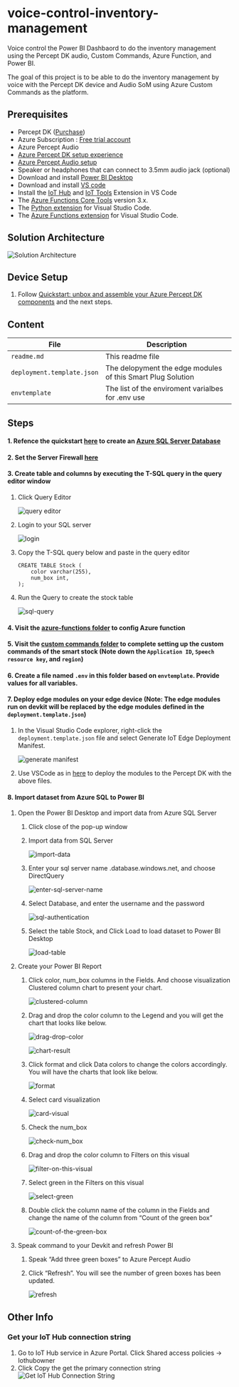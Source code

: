 # voice-control-inventory-management
Voice control the Power BI Dashbaord to do the inventory management using the Percept DK audio, Custom Commands, Azure Function, and Power BI.

The goal of this project is to be able to do the inventory management by voice with the Percept DK device and Audio SoM using Azure Custom Commands as the platform.  

## Prerequisites
- Percept DK ([Purchase](https://www.microsoft.com/en-us/store/build/azure-percept/8v2qxmzbz9vc))
- Azure Subscription : [Free trial account](https://azure.microsoft.com/en-us/free/)
- Azure Percept Audio 
- [Azure Percept DK setup experience](https://docs.microsoft.com/en-us/azure/azure-percept/quickstart-percept-dk-set-up)
- [Azure Percept Audio setup](https://docs.microsoft.com/en-us/azure/azure-percept/quickstart-percept-audio-setup)
- Speaker or headphones that can connect to 3.5mm audio jack (optional) 
- Download and install [Power BI Desktop](https://powerbi.microsoft.com/en-us/downloads/)
- Download and install [VS code](https://code.visualstudio.com/download) 
- Install the [IoT Hub](https://marketplace.visualstudio.com/items?itemName=vsciot-vscode.azure-iot-toolkit) and [IoT Tools](https://marketplace.visualstudio.com/items?itemName=vsciot-vscode.azure-iot-tools) Extension in VS Code 
- The [Azure Functions Core Tools](https://docs.microsoft.com/en-us/azure/azure-functions/functions-run-local?tabs=v4%2Cwindows%2Ccsharp%2Cportal%2Cbash%2Ckeda#install-the-azure-functions-core-tools) version 3.x.
- The [Python extension](https://marketplace.visualstudio.com/items?itemName=ms-python.python) for Visual Studio Code.
- The [Azure Functions extension](https://marketplace.visualstudio.com/items?itemName=ms-azuretools.vscode-azurefunctions) for Visual Studio Code.


## Solution Architecture
![Solution Architecture](docs/images/solution-architect-1.png)

## Device Setup
1. Follow [Quickstart: unbox and assemble your Azure Percept DK components](https://docs.microsoft.com/en-us/azure/azure-percept/quickstart-percept-dk-unboxing) and the next steps.

## Content
| File             | Description                                                   |
|-------------------------|---------------------------------------------------------------|
| `readme.md`             | This readme file                                              |
| `deployment.template.json`    | The delopyment the edge modules of this Smart Plug Solution |
| `envtemplate`    | The list of the enviroment varialbes for .env use |


## Steps

#### 1. Refence the quickstart [here](https://docs.microsoft.com/en-us/azure/azure-sql/database/single-database-create-quickstart?tabs=azure-portal) to create an [Azure SQL Server Database](https://ms.portal.azure.com/#create/Microsoft.AzureSQL)

#### 2. Set the Server Firewall [here](https://docs.microsoft.com/en-us/azure/azure-sql/database/firewall-configure#from-the-database-overview-page)
   
#### 3. Create table and columns by executing the T-SQL query in the query editor window 
   1. Click Query Editor
      
      ![query editor](docs/images/query-editor.png)
   
   2. Login to your SQL server
      
      ![login](docs/images/sql-login.png)
   

   3. Copy the T-SQL query below and paste in the query editor
      ```
      CREATE TABLE Stock ( 
          color varchar(255), 
          num_box int, 
      ); 
      ``` 

   4. Run the Query to create the stock table 

      ![sql-query](docs/images/sql-query.png)

#### 4. Visit the [azure-functions folder](https://github.com/leannhuang/voice-control-inventory-management/tree/main/azure-functions) to config Azure function

#### 5. Visit the [custom commands folder](https://github.com/leannhuang/smart-plug-with-custom-commands/tree/main/custom-commands) to complete setting up the custom commands of the smart stock (Note down the `Application ID`, `Speech resource key`, and `region`)

#### 6. Create a file named `.env` in this folder based on `envtemplate`. Provide values for all variables.

#### 7. Deploy edge modules on your edge device (Note: The edge modules run on devkit will be replaced by the edge modules defined in the `deployment.template.json`)
   1. In the Visual Studio Code explorer, right-click the `deployment.template.json` file and select Generate IoT Edge Deployment Manifest.
        
        ![generate manifest](docs/images/generate-manifest.png)

   2. Use VSCode as in [here](https://docs.microsoft.com/en-us/azure/iot-edge/tutorial-develop-for-linux?view=iotedge-2020-11#deploy-modules-to-device) to deploy the modules to the Percept DK with the above files.

#### 8. Import dataset from Azure SQL to Power BI 
   1. Open the Power BI Desktop and import data from Azure SQL Server
      1. Click close of the pop-up window
      2. Import data from SQL Server

         ![import-data](docs/images/import-data.png)

      3. Enter your sql server name <your sql server name>.database.windows.net, and choose DirectQuery

         ![enter-sql-server-name](docs/images/enter-sql-server-name.png)

      4. Select Database, and enter the username and the password

         ![sql-authentication](docs/images/sql-authentication.png)

      5. Select the table Stock, and Click Load to load dataset to Power BI Desktop

         ![load-table](docs/images/load-table.png)
   
   2. Create your Power BI Report
      1. Click color, num_box columns in the Fields. And choose visualization Clustered column chart to present your chart.

         ![clustered-column](docs/images/clustered-column.png)

      2. Drag and drop the color column to the Legend and you will get the chart that looks like below.
         
         ![drag-drop-color](docs/images/drag-drop-color.png)

         ![chart-result](docs/images/chart-result.png)

      3. Click format and click Data colors to change the colors accordingly. You will have the charts that look like below.

         ![format](docs/images/format.png)

      4. Select card visualization

         ![card-visual](docs/images/card-visual.png)

      5. Check the num_box

         ![check-num_box](docs/images/check-num_box.png)

      6. Drag and drop the color column to Filters on this visual

         ![filter-on-this-visual](docs/images/filter-on-this-visual.png)

      7. Select green in the Filters on this visual

         ![select-green](docs/images/select-green.png)

      8. Double click the column name of the column in the Fields and change the name of the column from “Count of the green box”

         ![count-of-the-green-box](docs/images/count-of-the-green-box.png)
   
   3. Speak command to your Devkit and refresh Power BI
      1. Speak “Add three green boxes” to Azure Percept Audio
      2. Click “Refresh”. You will see the number of green boxes has been updated.

         ![refresh](docs/images/refresh.png)

## Other Info
### Get your IoT Hub connection string
1. Go to IoT Hub service in Azure Portal. Click Shared access policies -> Iothubowner  
2. Click Copy the get the primary connection string 
![Get IoT Hub Connection String](docs/images/get-iot-hub-connection-string.png)